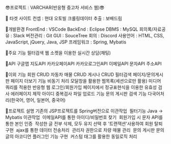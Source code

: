 😎프로젝트 : VARCHAR(반응형 중고차 서비스 웹)😎

💠 타겟 사이트
컨셉 : 현대 오토빌
크롤링데이터 추출 : 보배드림

💠개발환경
FrontEnd : VSCode
BackEnd : Eclipse
DBMS : MySQL
회의록/자료공유 : Slack
버전관리 : Git
GUI : SouceTree
회의 : Discord
사용언어 : HTML, CSS, JavaScript, jQuery, Java, JSP
프레임워크 : Spring, Mybatis

💠주요 기능
필터검색
웹 소켓을 이용한 실시간 상담(채팅)

💠API
구글맵 지도API
카카오페이API
카카오로그인API
이메일API
문자API
주소API

💠이외 기능
회원 CRUD
자동차 매물 CRUD
게시나 CRUD
필터검색 페이지/문의게시판 페이지 더보기 기능 비동기 처리
모달창을 활용한 찜목록(세션으로만 활용)
미디어 쿼리를 적용한 반응형 웹
로그인/회원가입 페이지에서 정규표현식을 이용한 유효성 검사
에러페이지 제작
아이디 중복검사
파일 업로드 기능
문의 게시판 검색 기능
다국어처리(한국어, 영어, 일본어, 중국어)

💠프로젝트 설명
기존의 JSP프로젝트를 Spring버전으로 이관작업&nbsp;
필터기능 Java → Mybatis 이관작업&nbsp;
이메일API를 통한 아이디/비밀번호 찾기&nbsp;
회원가입 시 문자 API를 통한 본인 인증&nbsp;
작성한 글 전부 삭제, 모두 유지 선택 후 '트랜잭션'사용하여 회원 탈퇴 구현&nbsp;
ajax를 통한 데이터 전송처리&nbsp;
관리자 권한으로 차량 매물 관리&nbsp;
문의 게시판 문의글의 아코디언 플러그인 기능 구현&nbsp;
커스텀 태그를 활용한 동일로직 처리&nbsp;
